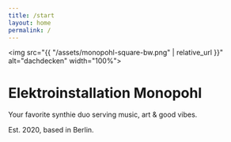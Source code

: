 ```yaml
---
title: /start
layout: home
permalink: /
---
```


<img src="{{ "/assets/monopohl-square-bw.png" | relative_url }}" alt="dachdecken" width="100%">

# Elektroinstallation Monopohl

Your favorite synthie duo serving music, art & good vibes.

Est. 2020, based in Berlin.
